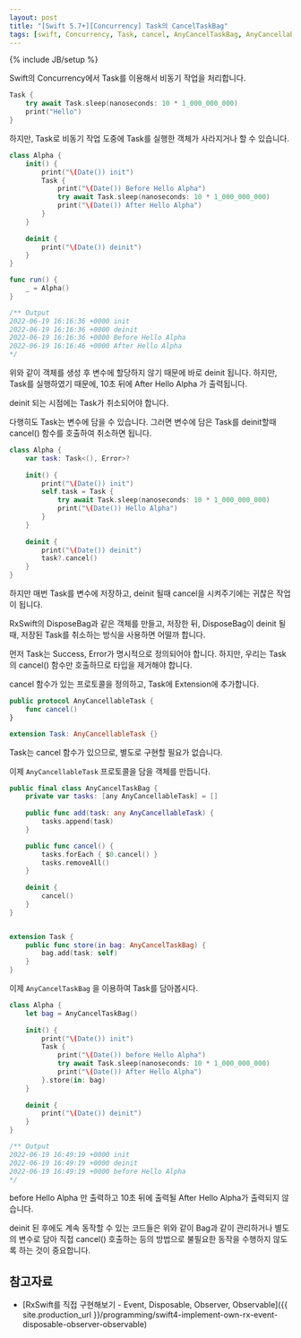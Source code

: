 ```yaml
---
layout: post
title: "[Swift 5.7+][Concurrency] Task의 CancelTaskBag"
tags: [swift, Concurrency, Task, cancel, AnyCancelTaskBag, AnyCancellableTask]
---
```

{% include JB/setup %}

Swift의 Concurrency에서 Task를 이용해서 비동기 작업을 처리합니다. 

```swift
Task { 
    try await Task.sleep(nanoseconds: 10 * 1_000_000_000)
    print("Hello")
}
```

하지만, Task로 비동기 작업 도중에 Task를 실행한 객체가 사라지거나 할 수 있습니다. 

```swift
class Alpha {
    init() {
        print("\(Date()) init")
        Task {
            print("\(Date()) Before Hello Alpha")
            try await Task.sleep(nanoseconds: 10 * 1_000_000_000)
            print("\(Date()) After Hello Alpha")
        }
    }
    
    deinit {
        print("\(Date()) deinit")
    }
}

func run() {
    _ = Alpha()
}

/** Output
2022-06-19 16:16:36 +0000 init
2022-06-19 16:16:36 +0000 deinit
2022-06-19 16:16:36 +0000 Before Hello Alpha
2022-06-19 16:16:46 +0000 After Hello Alpha
*/
```

위와 같이 객체를 생성 후 변수에 할당하지 않기 때문에 바로 deinit 됩니다. 하지만, Task를 실행하였기 때문에, 10초 뒤에 After Hello Alpha 가 출력됩니다.

deinit 되는 시점에는 Task가 취소되어야 합니다.

다행히도 Task는 변수에 담을 수 있습니다. 그러면 변수에 담은 Task를 deinit할때 cancel() 함수를 호출하여 취소하면 됩니다.

```swift
class Alpha {
    var task: Task<(), Error>?
    
    init() {
        print("\(Date()) init")
        self.task = Task {
            try await Task.sleep(nanoseconds: 10 * 1_000_000_000)
            print("\(Date()) Hello Alpha")
        }
    }
    
    deinit {
        print("\(Date()) deinit")
        task?.cancel()
    }
}
```

하지만 매번 Task를 변수에 저장하고, deinit 될때 cancel을 시켜주기에는 귀찮은 작업이 됩니다.

RxSwift의 DisposeBag과 같은 객체를 만들고, 저장한 뒤, DisposeBag이 deinit 될 때, 저장된 Task를 취소하는 방식을 사용하면 어떨까 합니다.

먼저 Task는 Success, Error가 명시적으로 정의되어야 합니다. 하지만, 우리는 Task의 cancel() 함수만 호출하므로 타입을 제거해야 합니다.

cancel 함수가 있는 프로토콜을 정의하고, Task에 Extension에 추가합니다.

```swift
public protocol AnyCancellableTask {
    func cancel()
}

extension Task: AnyCancellableTask {}
```

Task는 cancel 함수가 있으므로, 별도로 구현할 필요가 없습니다.

이제 `AnyCancellableTask` 프로토콜을 담을 객체를 만듭니다.

```swift
public final class AnyCancelTaskBag {
    private var tasks: [any AnyCancellableTask] = []
    
    public func add(task: any AnyCancellableTask) {
        tasks.append(task)
    }

    public func cancel() {
        tasks.forEach { $0.cancel() }
        tasks.removeAll()
    }
    
    deinit {
        cancel()
    }
}


extension Task {
    public func store(in bag: AnyCancelTaskBag) {
        bag.add(task: self)
    }
}
```

이제 `AnyCancelTaskBag` 을 이용하여 Task를 담아봅시다.

```swift
class Alpha {
    let bag = AnyCancelTaskBag()
    
    init() {
        print("\(Date()) init")
        Task {
            print("\(Date()) before Hello Alpha")
            try await Task.sleep(nanoseconds: 10 * 1_000_000_000)
            print("\(Date()) After Hello Alpha")
        }.store(in: bag)
    }
    
    deinit {
        print("\(Date()) deinit")
    }
}

/** Output
2022-06-19 16:49:19 +0000 init
2022-06-19 16:49:19 +0000 deinit
2022-06-19 16:49:19 +0000 before Hello Alpha
*/
```

before Hello Alpha 만 출력하고 10초 뒤에 출력될 After Hello Alpha가 출력되지 않습니다.

deinit 된 후에도 계속 동작할 수 있는 코드들은 위와 같이 Bag과 같이 관리하거나 별도의 변수로 담아 직접 cancel() 호출하는 등의 방법으로 불필요한 동작을 수행하지 않도록 하는 것이 중요합니다.

## 참고자료

* [RxSwift를 직접 구현해보기 - Event, Disposable, Observer, Observable]({{ site.production_url }}/programming/swift4-implement-own-rx-event-disposable-observer-observable)